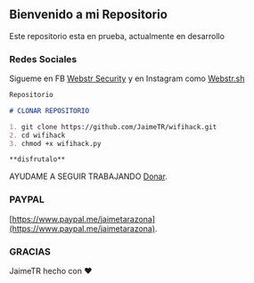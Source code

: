 ## Bienvenido a mi Repositorio

Este repositorio esta en prueba, actualmente en desarrollo 

### Redes Sociales

Sigueme en FB [Webstr Security](https://www.facebook.com/HackerWebstr/)
y en Instagram como [Webstr.sh](https://www.facebook.com/HackerWebstr/)



```markdown
Repositorio 

# CLONAR REPOSITORIO

1. git clone https://github.com/JaimeTR/wifihack.git
2. cd wifihack
3. chmod +x wifihack.py

**disfrutalo** 
```

AYUDAME A SEGUIR TRABAJANDO [Donar](https://www.paypal.me/jaimetarazona).

### PAYPAL

[https://www.paypal.me/jaimetarazona](https://www.paypal.me/jaimetarazona). 


### GRACIAS

JaimeTR hecho con ❤️
